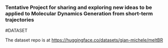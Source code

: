 ### Tentative Project for sharing and exploring new ideas to be applied to Molecular Dynamics Generation from short-term trajectories

#DATASET

The dataset repo is at https://huggingface.co/datasets/gian-michele/meltBR
